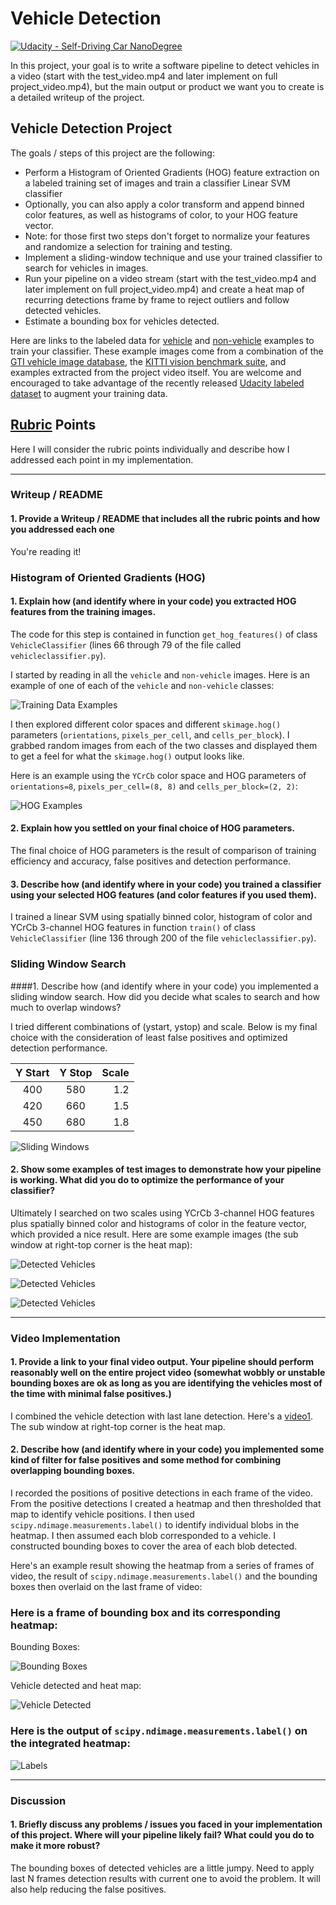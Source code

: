 # Vehicle Detection
[![Udacity - Self-Driving Car NanoDegree](https://s3.amazonaws.com/udacity-sdc/github/shield-carnd.svg)](http://www.udacity.com/drive)


In this project, your goal is to write a software pipeline to detect vehicles in a video (start with the test_video.mp4 and later implement on full project_video.mp4), but the main output or product we want you to create is a detailed writeup of the project.  

**Vehicle Detection Project**
---

The goals / steps of this project are the following:

* Perform a Histogram of Oriented Gradients (HOG) feature extraction on a labeled training set of images and train a classifier Linear SVM classifier
* Optionally, you can also apply a color transform and append binned color features, as well as histograms of color, to your HOG feature vector.
* Note: for those first two steps don't forget to normalize your features and randomize a selection for training and testing.
* Implement a sliding-window technique and use your trained classifier to search for vehicles in images.
* Run your pipeline on a video stream (start with the test_video.mp4 and later implement on full project_video.mp4) and create a heat map of recurring detections frame by frame to reject outliers and follow detected vehicles.
* Estimate a bounding box for vehicles detected.

Here are links to the labeled data for [vehicle](https://s3.amazonaws.com/udacity-sdc/Vehicle_Tracking/vehicles.zip) and [non-vehicle](https://s3.amazonaws.com/udacity-sdc/Vehicle_Tracking/non-vehicles.zip) examples to train your classifier.  These example images come from a combination of the [GTI vehicle image database](http://www.gti.ssr.upm.es/data/Vehicle_database.html), the [KITTI vision benchmark suite](http://www.cvlibs.net/datasets/kitti/), and examples extracted from the project video itself.   You are welcome and encouraged to take advantage of the recently released [Udacity labeled dataset](https://github.com/udacity/self-driving-car/tree/master/annotations) to augment your training data.  

[//]: # (Image References)
[train_images]: output_images/train_images.jpg
[HOG_examples]: output_images/HOG_examples.jpg
[sliding_windows]: output_images/sliding_windows.jpg
[detected_test1]: output_images/detected_test1.jpg
[detected_test3]: output_images/detected_test3.jpg
[detected_test4]: output_images/detected_test4.jpg
[bounding_boxes]: output_images/bounding_boxes.jpg
[labels_map]: output_images/labels_map.jpg
[video1]: output_videos/detect_project_video.mp4

## [Rubric](https://review.udacity.com/#!/rubrics/513/view) Points

Here I will consider the rubric points individually and describe how I addressed each point in my implementation.  

---
### Writeup / README

#### 1. Provide a Writeup / README that includes all the rubric points and how you addressed each one  

You're reading it!

### Histogram of Oriented Gradients (HOG)

#### 1. Explain how (and identify where in your code) you extracted HOG features from the training images.

The code for this step is contained in function `get_hog_features()` of class `VehicleClassifier` (lines 66 through 79 of the file called `vehicleclassifier.py`).  

I started by reading in all the `vehicle` and `non-vehicle` images.  Here is an example of one of each of the `vehicle` and `non-vehicle` classes:

![Training Data Examples][train_images]

I then explored different color spaces and different `skimage.hog()` parameters (`orientations`, `pixels_per_cell`, and `cells_per_block`).  I grabbed random images from each of the two classes and displayed them to get a feel for what the `skimage.hog()` output looks like.

Here is an example using the `YCrCb` color space and HOG parameters of `orientations=8`, `pixels_per_cell=(8, 8)` and `cells_per_block=(2, 2)`:

![HOG Examples][HOG_examples]

#### 2. Explain how you settled on your final choice of HOG parameters.

The final choice of HOG parameters is the result of comparison of training efficiency and accuracy, false positives and detection performance.

#### 3. Describe how (and identify where in your code) you trained a classifier using your selected HOG features (and color features if you used them).

I trained a linear SVM using spatially binned color, histogram of color and YCrCb 3-channel HOG features in function `train()` of class `VehicleClassifier` (line 136 through 200 of the file `vehicleclassifier.py`).

### Sliding Window Search

####1. Describe how (and identify where in your code) you implemented a sliding window search.  How did you decide what scales to search and how much to overlap windows?

I tried different combinations of (ystart, ystop) and scale. Below is my final choice with the consideration of least false positives and optimized detection performance.

| Y Start  | Y Stop   |   Scale |
|:--------:|:--------:|--------:|
| 400      | 580      | 1.2     |
| 420      | 660      | 1.5     |
| 450      | 680      | 1.8     |

![Sliding Windows][sliding_windows]

#### 2. Show some examples of test images to demonstrate how your pipeline is working.  What did you do to optimize the performance of your classifier?

Ultimately I searched on two scales using YCrCb 3-channel HOG features plus spatially binned color and histograms of color in the feature vector, which provided a nice result.  Here are some example images (the sub window at right-top corner is the heat map):

![Detected Vehicles][detected_test1]

![Detected Vehicles][detected_test3]

![Detected Vehicles][detected_test4]

---

### Video Implementation

#### 1. Provide a link to your final video output.  Your pipeline should perform reasonably well on the entire project video (somewhat wobbly or unstable bounding boxes are ok as long as you are identifying the vehicles most of the time with minimal false positives.)
I combined the vehicle detection with last lane detection. Here's a [video1](output_videos/detect_project_video.mp4).
The sub window at right-top corner is the heat map.

#### 2. Describe how (and identify where in your code) you implemented some kind of filter for false positives and some method for combining overlapping bounding boxes.

I recorded the positions of positive detections in each frame of the video.  From the positive detections I created a heatmap and then thresholded that map to identify vehicle positions.  I then used `scipy.ndimage.measurements.label()` to identify individual blobs in the heatmap.  I then assumed each blob corresponded to a vehicle.  I constructed bounding boxes to cover the area of each blob detected.  

Here's an example result showing the heatmap from a series of frames of video, the result of `scipy.ndimage.measurements.label()` and the bounding boxes then overlaid on the last frame of video:

### Here is a frame of bounding box and its corresponding heatmap:

Bounding Boxes:

![Bounding Boxes][bounding_boxes]

Vehicle detected and heat map:

![Vehicle Detected][detected_test1]

### Here is the output of `scipy.ndimage.measurements.label()` on the integrated heatmap:

![Labels][labels_map]

---

### Discussion

#### 1. Briefly discuss any problems / issues you faced in your implementation of this project.  Where will your pipeline likely fail?  What could you do to make it more robust?

The bounding boxes of detected vehicles are a little jumpy. Need to apply last N frames detection results with current one to avoid the problem. It will also help reducing the false positives.
